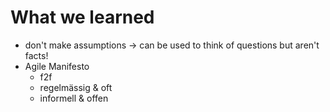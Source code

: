 # What we learned

- don't make assumptions -> can be used to think of questions but aren't facts!
- Agile Manifesto
	- f2f
	- regelmässig & oft
	- informell & offen



